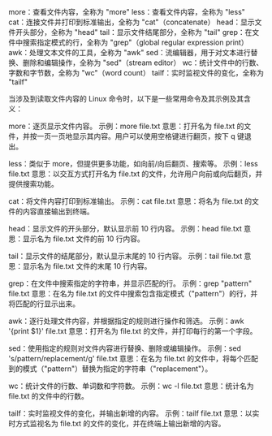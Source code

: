 more：查看文件内容，全称为 "more"
less：查看文件内容，全称为 "less"
cat：连接文件并打印到标准输出，全称为 "cat"（concatenate）
head：显示文件开头部分，全称为 "head"
tail：显示文件结尾部分，全称为 "tail"
grep：在文件中搜索指定模式的行，全称为 "grep"（global regular expression print）
awk：处理文本文件的工具，全称为 "awk"
sed：流编辑器，用于对文本进行替换、删除和编辑操作，全称为 "sed"（stream editor）
wc：统计文件中的行数、字数和字节数，全称为 "wc"（word count）
tailf：实时监视文件的变化，全称为 "tailf"

当涉及到读取文件内容的 Linux 命令时，以下是一些常用命令及其示例及其含义：

more：逐页显示文件内容。
示例：more file.txt
意思：打开名为 file.txt 的文件，并按一页一页地显示其内容。用户可以使用空格键进行翻页，按下 q 键退出。

less：类似于 more，但提供更多功能，如向前/向后翻页、搜索等。
示例：less file.txt
意思：以交互方式打开名为 file.txt 的文件，允许用户向前或向后翻页，并提供搜索功能。

cat：将文件内容打印到标准输出。
示例：cat file.txt
意思：将名为 file.txt 的文件的内容直接输出到终端。

head：显示文件的开头部分，默认显示前 10 行内容。
示例：head file.txt
意思：显示名为 file.txt 文件的前 10 行内容。

tail：显示文件的结尾部分，默认显示末尾的 10 行内容。
示例：tail file.txt
意思：显示名为 file.txt 文件的末尾 10 行内容。

grep：在文件中搜索指定的字符串，并显示匹配的行。
示例：grep "pattern" file.txt
意思：在名为 file.txt 的文件中搜索包含指定模式（"pattern"）的行，并将匹配的行显示出来。

awk：逐行处理文件内容，并根据指定的规则进行操作和筛选。
示例：awk '{print $1}' file.txt
意思：打开名为 file.txt 的文件，并打印每行的第一个字段。

sed：使用指定的规则对文件内容进行替换、删除或编辑操作。
示例：sed 's/pattern/replacement/g' file.txt
意思：在名为 file.txt 的文件中，将每个匹配到的模式（"pattern"）替换为指定的字符串（"replacement"）。

wc：统计文件的行数、单词数和字符数。
示例：wc -l file.txt
意思：统计名为 file.txt 的文件中的行数。

tailf：实时监视文件的变化，并输出新增的内容。
示例：tailf file.txt
意思：以实时方式监视名为 file.txt 的文件的变化，并在终端上输出新增的内容。
